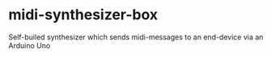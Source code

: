 # midi-synthesizer-box
Self-builed synthesizer which sends midi-messages to an end-device via an Arduino Uno
